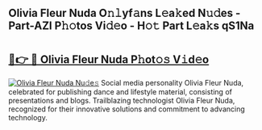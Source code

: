 ## Olivia Fleur Nuda O𝚗𝚕yf𝚊ns L𝚎a𝚔ed N𝚞𝚍es - Part-AZI P𝚑𝚘tos Vi𝚍𝚎o - H𝚘𝚝 Part L𝚎a𝚔s qS1Na

# <h2><a href="http://kfel2sq.oniu.top/?m=Olivia+Fleur+Nuda">🔗👉 🔴 Olivia Fleur Nuda P𝚑ot𝚘𝚜 V𝚒d𝚎o</a></h2>

[![Olivia Fleur Nuda Nu𝚍e𝚜](https://i.imgur.com/0qMVB7G.gif)](http://kfel2sq.oniu.top/?m=Olivia+Fleur+Nuda)
Social media personality Olivia Fleur Nuda, celebrated for publishing dance and lifestyle material, consisting of presentations and blogs. Trailblazing technologist Olivia Fleur Nuda, recognized for their innovative solutions and commitment to advancing technology.  
